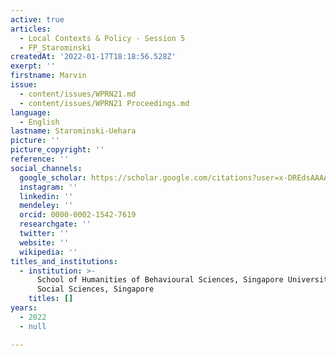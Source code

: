 ```yaml
---
active: true
articles:
  - Local Contexts & Policy - Session 5
  - FP_Starominski
createdAt: '2022-01-17T18:18:56.528Z'
exerpt: ''
firstname: Marvin
issue:
  - content/issues/WPRN21.md
  - content/issues/WPRN21 Proceedings.md
language:
  - English
lastname: Starominski-Uehara
picture: ''
picture_copyright: ''
reference: ''
social_channels:
  google_scholar: https://scholar.google.com/citations?user=x-DREdsAAAAJ&hl=fr&oi=sra
  instagram: ''
  linkedin: ''
  mendeley: ''
  orcid: 0000-0002-1542-7619
  researchgate: ''
  twitter: ''
  website: ''
  wikipedia: ''
titles_and_institutions:
  - institution: >-
      School of Humanities of Behavioural Sciences, Singapore University of
      Social Sciences, Singapore
    titles: []
years:
  - 2022
  - null

---
```

